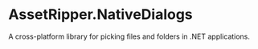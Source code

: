 # AssetRipper.NativeDialogs

A cross-platform library for picking files and folders in .NET applications.

